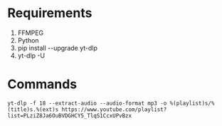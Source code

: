 # Requirements
1. FFMPEG
2. Python
3. pip install --upgrade yt-dlp
4. yt-dlp -U


# Commands

```yt-dlp -f 18 --extract-audio --audio-format mp3 -o %(playlist)s/%(title)s.%(ext)s https://www.youtube.com/playlist?list=PLziZ8Ja6OuBVDGHCY5_TlqS1CcxUPvBzx```